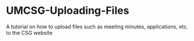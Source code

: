 # UMCSG-Uploading-Files
A tutorial on how to upload files such as meeting minutes, applications, etc. to the CSG website
